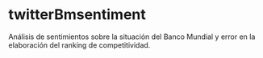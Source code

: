 # twitterBmsentiment
Análisis de sentimientos sobre la situación del Banco Mundial y error en la elaboración del ranking de competitividad.
